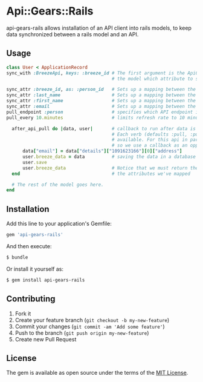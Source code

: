 # Api::Gears::Rails
api-gears-rails allows installation of an API client into rails models, to keep data synchronized between a rails model and an API.

## Usage
```ruby
class User < ApplicationRecord
sync_with :BreezeApi, keys: :breeze_id # The first argument is the ApiGears class you've created for the API, located in app/lib. The keys argument tells
                                       # the model which attribute to send to the API when querying for user data.

sync_attr :breeze_id, as: :person_id   # Sets up a mapping between the model attribute "breeze_id" and the API parameter "person_id"
sync_attr :last_name                   # Sets up a mapping between the model attribute "last_name" and the API parameter "last_name"
sync_attr :first_name                  # Sets up a mapping between the model attribute "first_name" and the API parameter "first_name"
sync_attr :email                       # Sets up a mapping between the model attribute "email" and the API parameter "email"
pull_endpoint :person                  # specifies which API endpoint is used to pull data
pull_every 10.minutes                  # limits refresh rate to 10 minutes.

  after_api_pull do |data, user|       # callback to run after data is pulled from the server.
                                       # Each verb (defaults :pull, :push,:create,:read,:update,:destroy) has before and after callbacks
                                       # available. For this api in particular, "email address" is nested deeply in the data structure
                                       # so we use a callback as an opportunity to make it more accessible.
      data["email"] = data["details"]["1091623166"][0]["address"]
      user.breeze_data = data          # saving the data in a database column can aid with debugging
      user.save
      user.breeze_data                 # Notice that we must return the data at the end of the proc so that it can be used to sync
  end                                  # the attributes we've mapped

  # The rest of the model goes here.
end
```

## Installation
Add this line to your application's Gemfile:

```ruby
gem 'api-gears-rails'
```

And then execute:
```bash
$ bundle
```

Or install it yourself as:
```bash
$ gem install api-gears-rails
```

## Contributing

1. Fork it
2. Create your feature branch (`git checkout -b my-new-feature`)
3. Commit your changes (`git commit -am 'Add some feature'`)
4. Push to the branch (`git push origin my-new-feature`)
5. Create new Pull Request

## License
The gem is available as open source under the terms of the [MIT License](https://opensource.org/licenses/MIT).
